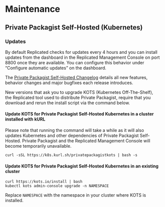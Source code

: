 # Maintenance
## Private Packagist Self-Hosted (Kubernetes)

### Updates

By default Replicated checks for updates every 4 hours and you can install updates from the dashboard in the Replicated
Management Console on port 8800 once they are available.
You can configure this behavior under “Configure automatic updates” on the dashboard.

The [Private Packagist Self-Hosted Changelog](https://packagist.com/docs/self-hosted/changelog) details all new features,
behavior changes and major bugfixes each release introduces.

New versions that ask you to upgrade KOTS (Kubernetes Off-The-Shelf), the Replicated tool used to distribute Private Packagist,
require that you download and rerun the install script via the command below.

#### Update KOTS for Private Packagist Self-Hosted Kubernetes in a cluster installed with kURL

Please note that running the command will take a while as it will also updates Kubernetes and other dependencies of Private Packagist Self-Hosted.
Private Packagist and the Replicated Management Console will become temporarily unavailable.

```
curl -sSL https://k8s.kurl.sh/privatepackagistkots | bash -s
```

#### Update KOTS for Private Packagist Self-Hosted Kubernetes in an existing cluster

```
curl https://kots.io/install | bash
kubectl kots admin-console upgrade -n NAMESPACE
```

Replace `NAMESPACE` with the namespace in your cluster where KOTS is installed.

